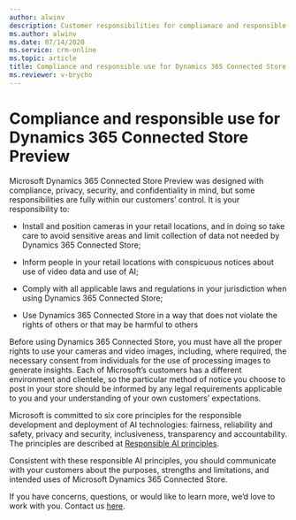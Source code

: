 ```yaml
---
author: alwinv
description: Customer responsibilities for complianace and responsible use regarding Dynamics 365 Connected Store Preview
ms.author: alwinv
ms.date: 07/14/2020
ms.service: crm-online
ms.topic: article
title: Compliance and responsible use for Dynamics 365 Connected Store Preview
ms.reviewer: v-brycho
---
```


# Compliance and responsible use for Dynamics 365 Connected Store Preview

Microsoft Dynamics 365 Connected Store Preview was designed with compliance, privacy, security, and confidentiality in mind, but some responsibilities are fully within our customers’ control. It is your responsibility to:

- Install and position cameras in your retail locations, and in doing so take care to avoid sensitive areas and limit collection of data not needed by Dynamics 365 Connected Store; 

- Inform people in your retail locations with conspicuous notices about use of video data and use of AI;

- Comply with all applicable laws and regulations in your jurisdiction when using Dynamics 365 Connected Store; 

- Use Dynamics 365 Connected Store in a way that does not violate the rights of others or that may be harmful to others

Before using Dynamics 365 Connected Store, you must have all the proper rights to use your cameras and video images, including, where required, the necessary consent from individuals for the use of processing images to generate insights.  Each of Microsoft’s customers has a different environment and clientele, so the particular method of notice you choose to post in your store should be informed by any legal requirements applicable to you and your understanding of your own customers’ expectations.

Microsoft is committed to six core principles for the responsible development and deployment of AI technologies: fairness, reliability and safety, privacy and security, inclusiveness, transparency and accountability. The principles are described at [Responsible AI principles](https://www.microsoft.com/en-us/ai/responsible-ai?rtc=1&activetab=pivot1%3aprimaryr6). 

Consistent with these responsible AI principles, you should communicate with your customers about the purposes, strengths and limitations, and intended uses of Microsoft Dynamics 365 Connected Store.  

If you have concerns, questions, or would like to learn more, we’d love to work with you. Contact us [here](mailto:respinnovfeedback@microsoft.com).


